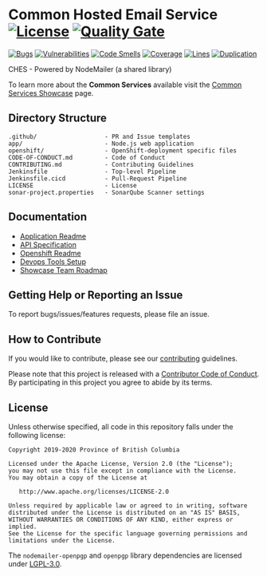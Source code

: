 # Common Hosted Email Service [![License](https://img.shields.io/badge/License-Apache%202.0-blue.svg)](LICENSE) [![Quality Gate](https://sonarqube-9f0fbe-tools.pathfinder.gov.bc.ca/api/badges/gate?key=common-hosted-email-service-master)](https://sonarqube-9f0fbe-tools.pathfinder.gov.bc.ca/dashboard?id=common-hosted-email-service-master)

[![Bugs](https://sonarqube-9f0fbe-tools.pathfinder.gov.bc.ca/api/badges/measure?key=common-hosted-email-service-master&metric=bugs)](https://sonarqube-9f0fbe-tools.pathfinder.gov.bc.ca/dashboard?id=common-hosted-email-service-master)
[![Vulnerabilities](https://sonarqube-9f0fbe-tools.pathfinder.gov.bc.ca/api/badges/measure?key=common-hosted-email-service-master&metric=vulnerabilities)](https://sonarqube-9f0fbe-tools.pathfinder.gov.bc.ca/dashboard?id=common-hosted-email-service-master)
[![Code Smells](https://sonarqube-9f0fbe-tools.pathfinder.gov.bc.ca/api/badges/measure?key=common-hosted-email-service-master&metric=code_smells)](https://sonarqube-9f0fbe-tools.pathfinder.gov.bc.ca/dashboard?id=common-hosted-email-service-master)
[![Coverage](https://sonarqube-9f0fbe-tools.pathfinder.gov.bc.ca/api/badges/measure?key=common-hosted-email-service-master&metric=coverage)](https://sonarqube-9f0fbe-tools.pathfinder.gov.bc.ca/dashboard?id=common-hosted-email-service-master)
[![Lines](https://sonarqube-9f0fbe-tools.pathfinder.gov.bc.ca/api/badges/measure?key=common-hosted-email-service-master&metric=lines)](https://sonarqube-9f0fbe-tools.pathfinder.gov.bc.ca/dashboard?id=common-hosted-email-service-master)
[![Duplication](https://sonarqube-9f0fbe-tools.pathfinder.gov.bc.ca/api/badges/measure?key=common-hosted-email-service-master&metric=duplicated_lines_density)](https://sonarqube-9f0fbe-tools.pathfinder.gov.bc.ca/dashboard?id=common-hosted-email-service-master)

CHES - Powered by NodeMailer (a shared library)

To learn more about the **Common Services** available visit the [Common Services Showcase](https://bcgov.github.io/common-service-showcase/) page.

## Directory Structure

    .github/                   - PR and Issue templates
    app/                       - Node.js web application
    openshift/                 - OpenShift-deployment specific files
    CODE-OF-CONDUCT.md         - Code of Conduct
    CONTRIBUTING.md            - Contributing Guidelines
    Jenkinsfile                - Top-level Pipeline
    Jenkinsfile.cicd           - Pull-Request Pipeline
    LICENSE                    - License
    sonar-project.properties   - SonarQube Scanner settings

## Documentation

* [Application Readme](app/README.md)
* [API Specification](app/README.md#api-usage)
* [Openshift Readme](openshift/README.md)
* [Devops Tools Setup](https://github.com/bcgov/nr-showcase-devops-tools)
* [Showcase Team Roadmap](https://github.com/bcgov/nr-get-token/wiki/Product-Roadmap)

## Getting Help or Reporting an Issue

To report bugs/issues/features requests, please file an issue.

## How to Contribute

If you would like to contribute, please see our [contributing](CONTRIBUTING.md) guidelines.

Please note that this project is released with a [Contributor Code of Conduct](CODE-OF-CONDUCT.md). By participating in this project you agree to abide by its terms.

## License

Unless otherwise specified, all code in this repository falls under the following license:

    Copyright 2019-2020 Province of British Columbia

    Licensed under the Apache License, Version 2.0 (the "License");
    you may not use this file except in compliance with the License.
    You may obtain a copy of the License at

       http://www.apache.org/licenses/LICENSE-2.0

    Unless required by applicable law or agreed to in writing, software
    distributed under the License is distributed on an "AS IS" BASIS,
    WITHOUT WARRANTIES OR CONDITIONS OF ANY KIND, either express or implied.
    See the License for the specific language governing permissions and
    limitations under the License.

The `nodemailer-openpgp` and `openpgp` library dependencies are licensed under [LGPL-3.0](https://opensource.org/licenses/lgpl-3.0.html).
